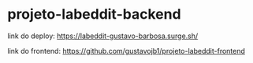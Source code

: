 # projeto-labeddit-backend

link do deploy: https://labeddit-gustavo-barbosa.surge.sh/

link do frontend: https://github.com/gustavojb1/projeto-labeddit-frontend
